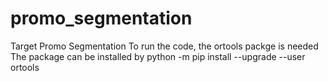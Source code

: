# promo_segmentation
Target Promo Segmentation
To  run the code, the  ortools packge  is needed
The package can be installed by
python -m pip install --upgrade --user ortools
 
